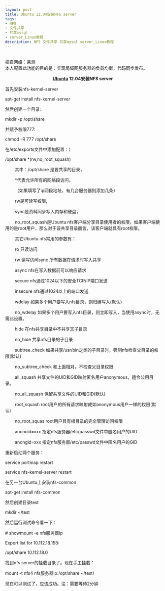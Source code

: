 ```yaml
---
layout: post
title: Ubuntu 12.04安装NFS server
tags:
- NFS
- 文件共享
- 共享mysql
- server_Linux教程
description: NFS 文件共享 共享mysql server_Linux教程 
---
```

<br>
摘自网络：亲测<br>
本人配置此功能的目的是：实现局域网服务器的负载均衡，代码同步发布。
<br>
<div id="content" style="overflow-x: hidden; word-break: break-all;"><div class="linux19"><script type="text/javascript" language="javaScript" src="/linuxfile/linux19.js"></script></div> <p align="center"><strong><a href="http://www.linuxidc.com/topicnews.aspx?tid=2" target="_blank" title="Ubuntu">Ubuntu</a> 12.04安装NFS server</strong></p>
<p>首先安装nfs-kernel-server</p>
<p>&#65279;&#65279;&#65279;&#65279;apt-get install nfs-kernel-server&nbsp; </p>
<p>然后创建一个目录:</p>
<p>mkdir -p /opt/share&nbsp; </p>
<p>并赋予权限777:</p>
<p>chmod -R 777 /opt/share</p>
<p>在/etc/exports文件中添加配置：）</p>
<p>/opt/share *(rw,no_root_squash)&nbsp; </p>
<p>&nbsp;&nbsp;&nbsp;&nbsp;&nbsp;&nbsp;&nbsp;&nbsp;其中：/opt/share   是要共享的目录，</p>
<p>&nbsp;&nbsp;&nbsp;&nbsp;&nbsp;&nbsp;&nbsp;&nbsp;*代表允许所有的网络段访问，</p>
<p>&nbsp;&nbsp;&nbsp;&nbsp;&nbsp;&nbsp;&nbsp;&nbsp;（如果填写了ip网段地址，有几台服务器则添加几条）</p>
<p>&nbsp;&nbsp;&nbsp;&nbsp;&nbsp;&nbsp;&nbsp;&nbsp;rw是可读写权限,</p>
<p>&nbsp;&nbsp;&nbsp;&nbsp;&nbsp;&nbsp;&nbsp;&nbsp;sync是资料同步写入内存和硬盘，</p>
<p>&nbsp;&nbsp;&nbsp;&nbsp;&nbsp;&nbsp;&nbsp;&nbsp;no_root_squash是Ubuntu nfs客户端分享目录使用者的权限，如果客户端使用的是root用户，那么对于该共享目录而言，该客户端就具有root权限。
<p>&nbsp;&nbsp;&nbsp;&nbsp;&nbsp;&nbsp;&nbsp;&nbsp;其它Ubuntu nfs常用的参数有：</p>
<p>&nbsp;&nbsp;&nbsp;&nbsp;&nbsp;&nbsp;&nbsp;&nbsp;ro 只读访问</p>
<p>&nbsp;&nbsp;&nbsp;&nbsp;&nbsp;&nbsp;&nbsp;&nbsp;rw 读写访问sync 所有数据在请求时写入共享</p>
<p>&nbsp;&nbsp;&nbsp;&nbsp;&nbsp;&nbsp;&nbsp;&nbsp;async nfs在写入数据前可以响应请求</p>
<p>&nbsp;&nbsp;&nbsp;&nbsp;&nbsp;&nbsp;&nbsp;&nbsp;secure nfs通过1024以下的安全TCP/IP端口发送</p>
<p>&nbsp;&nbsp;&nbsp;&nbsp;&nbsp;&nbsp;&nbsp;&nbsp;insecure nfs通过1024以上的端口发送</p>
<p>&nbsp;&nbsp;&nbsp;&nbsp;&nbsp;&nbsp;&nbsp;&nbsp;wdelay 如果多个用户要写入nfs目录，则归组写入(默认)</p>
<p>&nbsp;&nbsp;&nbsp;&nbsp;&nbsp;&nbsp;&nbsp;&nbsp;no_wdelay 如果多个用户要写入nfs目录，则立即写入，当使用async时，无需此设置。</p>
<p>&nbsp;&nbsp;&nbsp;&nbsp;&nbsp;&nbsp;&nbsp;&nbsp;hide 在nfs共享目录中不共享其子目录</p>
<p>&nbsp;&nbsp;&nbsp;&nbsp;&nbsp;&nbsp;&nbsp;&nbsp;no_hide 共享nfs目录的子目录</p>
<p>&nbsp;&nbsp;&nbsp;&nbsp;&nbsp;&nbsp;&nbsp;&nbsp;subtree_check 如果共享/usr/bin之类的子目录时，强制nfs检查父目录的权限(默认)</p>
<p>&nbsp;&nbsp;&nbsp;&nbsp;&nbsp;&nbsp;&nbsp;&nbsp;no_subtree_check 和上面相对，不检查父目录权限</p>
<p>&nbsp;&nbsp;&nbsp;&nbsp;&nbsp;&nbsp;&nbsp;&nbsp;all_squash 共享文件的UID和GID映射匿名用户anonymous，适合公用目录。</p>
<p>&nbsp;&nbsp;&nbsp;&nbsp;&nbsp;&nbsp;&nbsp;&nbsp;no_all_squash 保留共享文件的UID和GID(默认)</p>
<p>&nbsp;&nbsp;&nbsp;&nbsp;&nbsp;&nbsp;&nbsp;&nbsp;root_squash root用户的所有请求映射成如anonymous用户一样的权限(默认)</p>
<p>&nbsp;&nbsp;&nbsp;&nbsp;&nbsp;&nbsp;&nbsp;&nbsp;no_root_squas root用户具有根目录的完全管理访问权限</p>
<p>&nbsp;&nbsp;&nbsp;&nbsp;&nbsp;&nbsp;&nbsp;&nbsp;anonuid=xxx 指定nfs服务器/etc/passwd文件中匿名用户的UID</p>
<p>&nbsp;&nbsp;&nbsp;&nbsp;&nbsp;&nbsp;&nbsp;&nbsp;anongid=xxx 指定nfs服务器/etc/passwd文件中匿名用户的GID</p>
<!-- <p>在/etc/hosts.allow中添加配置：</p>
<p>portmap:10.112.18.0/255.255.255.0&nbsp; </p>
<p>在/etc/hosts.deny中添加配置：</p>
<p>portmap:ALL&nbsp; </p> -->
<p>重新启动两个服务：</p>
<p>service portmap restart&nbsp; </p>
<p>service nfs-kernel-server restart</p>
<p>在另一台Ubuntu上安装nfs-common</p>
<p>apt-get install nfs-common&nbsp; </p>
<p>然后创建目录test</p>
<p>mkdir ~/test&nbsp; </p>
<p>然后运行测试命令看一下：</p>
<p># showmount -e nfs服务器ip&nbsp; </p>
<p>Export list for 10.112.18.158:&nbsp; </p>
<p>/opt/share 10.112.18.0&nbsp; </p>
<p>找到nfs server的挂载目录了。现在手工挂载：</p>
<p>mount -t nfs4 nfs服务器ip:/opt/share ~/test/&nbsp; </p>
<p>现在可以测试了，应该成功。<font>注：需要等待2分钟</font></p></div>